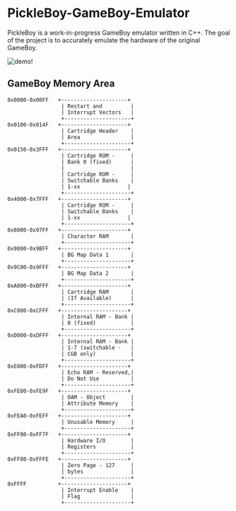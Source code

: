 # PickleBoy-GameBoy-Emulator

PickleBoy is a work-in-progress GameBoy emulator written in C++. The goal of the project is to accurately emulate the hardware of the original GameBoy.

![demo!](/demo/pokemon.gif)

## GameBoy Memory Area

    0x0000-0x00FF   +---------------------+
                     | Restart and         |
                     | Interrupt Vectors   |
                     +---------------------+
    0x0100-0x014F   +---------------------+
                     | Cartridge Header    |
                     | Area                |
                     +---------------------+
    0x0150-0x3FFF   +---------------------+
                     | Cartridge ROM -     |
                     | Bank 0 (fixed)      |
                     |                     |
                     | Cartridge ROM -     |
                     | Switchable Banks    |
                     | 1-xx               |
                     +---------------------+
    0x4000-0x7FFF   +---------------------+
                     | Cartridge ROM -     |
                     | Switchable Banks    |
                     | 1-xx               |
                     +---------------------+
    0x8000-0x97FF   +---------------------+
                     | Character RAM       |
                     +---------------------+
    0x9800-0x9BFF   +---------------------+
                     | BG Map Data 1       |
                     +---------------------+
    0x9C00-0x9FFF   +---------------------+
                     | BG Map Data 2       |
                     +---------------------+
    0xA000-0xBFFF   +---------------------+
                     | Cartridge RAM       |
                     | (If Available)      |
                     +---------------------+
    0xC000-0xCFFF   +---------------------+
                     | Internal RAM - Bank |
                     | 0 (fixed)           |
                     +---------------------+
    0xD000-0xDFFF   +---------------------+
                     | Internal RAM - Bank |
                     | 1-7 (switchable -   |
                     | CGB only)           |
                     +---------------------+
    0xE000-0xFDFF   +---------------------+
                     | Echo RAM - Reserved,|
                     | Do Not Use          |
                     +---------------------+
    0xFE00-0xFE9F   +---------------------+
                     | OAM - Object        |
                     | Attribute Memory    |
                     +---------------------+
    0xFEA0-0xFEFF   +---------------------+
                     | Unusable Memory     |
                     +---------------------+
    0xFF00-0xFF7F   +---------------------+
                     | Hardware I/O        |
                     | Registers           |
                     +---------------------+
    0xFF80-0xFFFE   +---------------------+
                     | Zero Page - 127     |
                     | bytes               |
                     +---------------------+
    0xFFFF          +---------------------+
                     | Interrupt Enable    |
                     | Flag                |
                     +---------------------+
